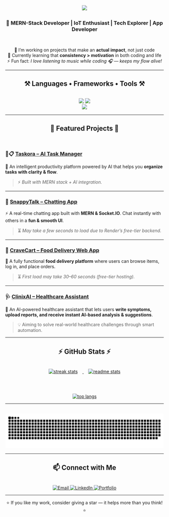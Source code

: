 <h1 align="center">
  <img src="https://readme-typing-svg.herokuapp.com/?font=Righteous&size=35&center=true&vCenter=true&width=500&height=70&duration=4000&lines=Hi+There!+👋;+I'm+Jaimil+Modi!;" />
</h1>

<h3 align="center">🌟 MERN-Stack Developer | IoT Enthusiast | Tech Explorer | App Developer</h3>

<br/>

<div align="center">

🔭 I’m working on projects that make an **actual impact**, not just code  
🌱 Currently learning that **consistency > motivation** in both coding and life  
⚡ Fun fact: *I love listening to music while coding 🎧 — keeps my flow alive!*  

</div>

---

<h2 align="center">⚒️ Languages • Frameworks • Tools ⚒️</h2>
<br/>
<div align="center">
  <img src="https://skillicons.dev/icons?i=c,cpp,python,java,js,ts,html,css" />
  <img src="https://skillicons.dev/icons?i=react,vite,nextjs,nodejs,express,mongodb,mysql,firebase" /><br/>
  <img src="https://skillicons.dev/icons?i=git,github,vscode,tailwind,bootstrap,arduino,postman" />
</div>

---

<h2 align="center">🚧 Featured Projects 🚧</h2>
<br/>

<div align="left">

### 🤖📋 [Taskora – AI Task Manager](https://taskora-ai.vercel.app)  
🧠 An intelligent productivity platform powered by AI that helps you **organize tasks with clarity & flow**.  
> ⚡ *Built with MERN stack + AI integration.*  

---

### 💬 [SnappyTalk – Chatting App](https://snappytalk.onrender.com)  
⚡ A real-time chatting app built with **MERN & Socket.IO**. Chat instantly with others in a **fun & smooth UI**.  
> ⏳ *May take a few seconds to load due to Render’s free-tier backend.*  

---

### 🛒 [CraveCart – Food Delivery Web App](https://food-del-frontend-uva2.onrender.com)  
🍔 A fully functional **food delivery platform** where users can browse items, log in, and place orders.  
> ⏳ *First load may take 30–60 seconds (free-tier hosting).*  

---

### 🩺 [ClinixAI – Healthcare Assistant](https://clinix-ai.vercel.app)  
🧠 An AI-powered healthcare assistant that lets users **write symptoms, upload reports, and receive instant AI-based analysis & suggestions**.  
> 💡 Aiming to solve real-world healthcare challenges through smart automation.  

</div>

---

<h2 align="center">⚡ GitHub Stats ⚡</h2>
<br/>

<div align="center">

  <a href="https://github.com/JaimilModi">
    <img width="400" height="200" src="https://github-readme-streak-stats-salesp07.vercel.app/?user=JaimilModi&count_private=true&theme=react&border_radius=10" alt="streak stats" style="margin-right: 15px;" />
  </a>

  <a href="https://github.com/JaimilModi">
    <img width="400" height="200" src="https://github-readme-stats-salesp07.vercel.app/api?username=JaimilModi&count_private=true&show_icons=true&theme=react&rank_icon=github&border_radius=10" alt="readme stats" style="margin-left: 15px;" />
  </a>

  <br/><br/>

  <a href="https://github.com/JaimilModi">
    <img width="820" height="200" src="https://github-readme-stats-salesp07.vercel.app/api/top-langs/?username=JaimilModi&hide=HTML&langs_count=8&layout=compact&theme=react&border_radius=10&size_weight=0.5&count_weight=0.5" alt="top langs"/>
  </a>

</div>




---

<br/>
<div align="center">
  <img src="https://raw.githubusercontent.com/Platane/snk/output/github-contribution-grid-snake-dark.svg" alt="snake animation"/>
</div>

---

<h2 align="center">📫 Connect with Me</h2>
<br/>
<div align="center">
  <a href="mailto:jaimil2412@gmail.com">
    <img src="https://img.shields.io/badge/Email-jaimil2412%40gmail.com-D14836?style=flat&logo=gmail" alt="Email">
  </a>
  
  <a href="https://www.linkedin.com/in/jaimil-modi-799185353">
    <img src="https://img.shields.io/badge/LinkedIn-Jaimil%20Modi-0077B5?style=flat&logo=linkedin" alt="LinkedIn">
  </a>
  
  <a href="https://jaimil-modi-portfolio.vercel.app/">
    <img src="https://img.shields.io/badge/Portfolio-Visit%20Now-FF5722?style=flat&logo=vercel&logoColor=white" alt="Portfolio">
  </a>
</div>

---

<div align="center">
⭐ If you like my work, consider giving a star — it helps more than you think! ⭐  
</div>
